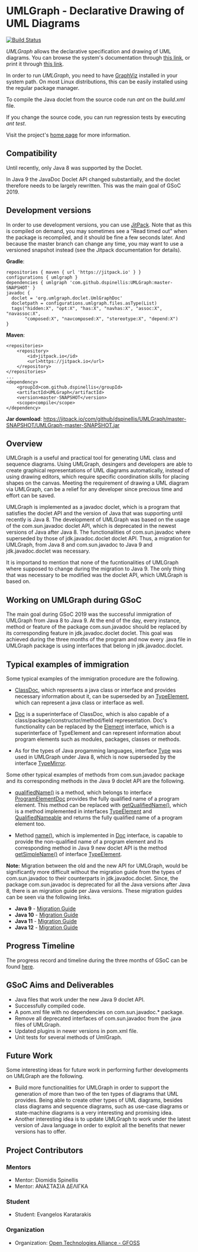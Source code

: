 # UMLGraph - Declarative Drawing of UML Diagrams

[![Build Status](https://travis-ci.org/dspinellis/UMLGraph.svg?branch=master)](https://travis-ci.org/dspinellis/UMLGraph)

*UMLGraph* allows the declarative specification and drawing of UML diagrams.
You can browse the system's documentation
through [this link](http://www.spinellis.gr/umlgraph/doc/index.html),
or print it through [this link](http://www.spinellis.gr/umlgraph/doc/indexw.html).

In order to run *UMLGraph*, you need to have [GraphViz](https://www.graphviz.org/)
installed in your system path. On most Linux distributions, this can be easily
installed using the regular package manager.

To compile the Java doclet from the source code run *ant* on the
*build.xml* file.

If you change the source code, you can run regression tests by
executing *ant test*.

Visit the project's [home page](http://www.spinellis.gr/umlgraph) for more information.

## Compatibility

Until recently, only Java 8 was supported by the Doclet.

In Java 9 the JavaDoc Doclet API changed substantially, and the doclet therefore
needs to be largely rewritten. This was the main goal of GSoC 2019.

## Development versions

In order to use development versions, you can use [JitPack](https://jitpack.io/#dspinellis/UMLGraph/master-SNAPSHOT).
Note that as this is compiled on demand, you may sometimes see a "Read timed out" when the package is recompiled,
and it should be fine a few seconds later. And because the master branch can change any time, you may want to use
a versioned snapshot instead (see the Jitpack documentation for details).

**Gradle**:
```
repositories { maven { url 'https://jitpack.io' } }
configurations { umlgraph }
dependencies { umlgraph 'com.github.dspinellis:UMLGraph:master-SNAPSHOT' }
javadoc {
  doclet = 'org.umlgraph.doclet.UmlGraphDoc'
  docletpath = configurations.umlgraph.files.asType(List)
  tags("hidden:X", "opt:X", "has:X", "navhas:X", "assoc:X", "navassoc:X",
       "composed:X", "navcomposed:X", "stereotype:X", "depend:X")
}
```

**Maven**:
```
<repositories>
    <repository>
        <id>jitpack.io</id>
        <url>https://jitpack.io</url>
    </repository>
</repositories>
...
<dependency>
    <groupId>com.github.dspinellis</groupId>
    <artifactId>UMLGraph</artifactId>
    <version>master-SNAPSHOT</version>
    <scope>compile</scope>
</dependency>
```

**Jar download**: <https://jitpack.io/com/github/dspinellis/UMLGraph/master-SNAPSHOT/UMLGraph-master-SNAPSHOT.jar>

## Overview

UMLGraph is a useful and practical tool for generating UML class and sequence diagrams. Using UMLGraph, desingers and developers are able to create graphical representations of UML diagrams automatically, instead of using drawing editors, which require specific coordination skills for placing shapes on the canvas. Meeting the requirement of drawing a UML diagram via UMLGraph, can be a relief for any developer since precious time and effort can be saved.

UMLGraph is implemented as a javadoc doclet, which is a program that satisfies the doclet API and the version of Java that was supporting until recently is Java 8. The development of UMLGraph was based on the usage of the com.sun.javadoc doclet API, which is deprecated in the newest versions of Java after Java 8. The functionalities of com.sun.javadoc where superseded by those of jdk.javadoc.doclet doclet API. Thus, a migration for UMLGraph, from Java 8 and com.sun.javadoc to Java 9 and jdk.javadoc.doclet was necessary.

It is importand to mention that none of the fucntionalities of UMLGraph where supposed to change during the migration to Java 9. The only thing that was necessary to be modified was the doclet API, which UMLGraph is based on.

## Working on UMLGraph during GSoC

The main goal during GSoC 2019 was the successful immigration of UMLGraph from Java 8 to Java 9. At the end of the day, every instance, method or feature of the package com.sun.javadoc should be replaced by its corresponding feature in jdk.javadoc.doclet doclet. This goal was achieved during the three months of the program and now every .java file in UMLGraph package is using interfaces that belong in jdk.javadoc.doclet.

## Typical examples of immigration

Some typical examples of the immigration procedure are the following.

- [ClassDoc](https://docs.oracle.com/javase/7/docs/jdk/api/javadoc/doclet/com/sun/javadoc/ClassDoc.html), which represents a java class or interface and provides necessary information about it, can be superseded by an [TypeElement](https://docs.oracle.com/javase/9/docs/api/javax/lang/model/element/TypeElement.html), which can represent a java class or interface as well.

- [Doc](https://docs.oracle.com/javase/7/docs/jdk/api/javadoc/doclet/com/sun/javadoc/Doc.html) is a superinterface of ClassDoc, which is also capable of a class/package/constructor/method/field representation. Doc's functionality can be replaced by the [Element](https://docs.oracle.com/javase/9/docs/api/javax/lang/model/element/Element.html) interface, which is a superinterface of TypeElement and can represent information about program elements such as modules, packages, classes or methods.

- As for the types of Java progamming languages, interface [Type](https://docs.oracle.com/javase/7/docs/jdk/api/javadoc/doclet/com/sun/javadoc/Type.html) was used in UMLGraph under Java 8, which is now superseded by the interface [TypeMirror](https://docs.oracle.com/javase/9/docs/api/javax/lang/model/type/TypeMirror.html).

Some other typical examples of methods from com.sun.javadoc package and its corresponding methods in the Java 9 doclet API are the following.

- [qualifiedName()](https://docs.oracle.com/javase/7/docs/jdk/api/javadoc/doclet/com/sun/javadoc/ProgramElementDoc.html#qualifiedName()) is a method, which belongs to interface [ProgramElementDoc](https://docs.oracle.com/javase/7/docs/jdk/api/javadoc/doclet/com/sun/javadoc/ProgramElementDoc.html) provides the fully qualified name of a program element. This method can be replaced with [getQualifiedName()](https://docs.oracle.com/javase/9/docs/api/javax/lang/model/element/TypeElement.html#getQualifiedName--), which is a method implemented in interfaces [TypeElement](https://docs.oracle.com/javase/9/docs/api/javax/lang/model/element/TypeElement.html) and [QualifiedNameable](https://docs.oracle.com/javase/9/docs/api/javax/lang/model/element/QualifiedNameable.html) and returns the fully qualified name of a program element too.

- Method [name()](https://docs.oracle.com/javase/7/docs/jdk/api/javadoc/doclet/com/sun/javadoc/Doc.html#name()), which is implemented in [Doc](https://docs.oracle.com/javase/7/docs/jdk/api/javadoc/doclet/com/sun/javadoc/Doc.html) interface, is capable to provide the non-qualified name of a program element and its corresponding method in Java 9 new doclet API is the method [getSimpleName()](https://docs.oracle.com/javase/9/docs/api/javax/lang/model/element/TypeElement.html#getSimpleName--) of interface [TypeElement](https://docs.oracle.com/javase/9/docs/api/javax/lang/model/element/TypeElement.html).

**Note:** Migration between the old and the new API for UMLGraph, would be significantly more difficult without the migration guide from the types of com.sun.javadoc to their counterparts in jdk.javadoc.doclet. Since, the package com.sun.javadoc is deprecated for all the Java versions after Java 8, there is an migration guide per Java versions. These migration guides can be seen via the following links.

- **Java 9** - [Migration Guide](https://docs.oracle.com/javase/9/docs/api/jdk/javadoc/doclet/package-summary.html#migration)
- **Java 10** - [Migration Guide](https://docs.oracle.com/javase/10/docs/api/jdk/javadoc/doclet/package-summary.html#migration)
- **Java 11** - [Migration Guide](https://docs.oracle.com/en/java/javase/11/docs/api/jdk.javadoc/jdk/javadoc/doclet/package-summary.html#migration)
- **Java 12** - [Migration Guide](https://docs.oracle.com/en/java/javase/12/docs/api/jdk.javadoc/jdk/javadoc/doclet/package-summary.html#migration)

## Progress Timeline

The progress record and timeline during the three months of GSoC can be found [here](https://docs.google.com/document/d/1CSvxWNHiOf-SVkmU0ybrOdYjTuWQ2MmBiJ7_elA70zw/edit).

## GSoC Aims and Deliverables

- Java files that work under the new Java 9 doclet API.
- Successfully compiled code.
- A pom.xml file with no dependencies on com.sun.javadoc.* package.
- Remove all deprecated interfaces of com.sun.javadoc from the .java files of UMLGraph.
- Updated plugins in newer versions in pom.xml file.
- Unit tests for several methods of UmlGraph.

## Future Work

Some interesting ideas for future work in performing further developments on UMLGraph are the following.
- Build more functionalities for UMLGraph in order to support the generation of more than two of the ten types of diagrams that UML provides. Being able to create other types of UML diagrams, besides class diagrams and sequence diagrams, such as use-case diagrams or state-machine diagrams is a very interesting and promising idea.
- Another interesting idea is to update UMLGraph to work under the latest version of Java language in order to exploit all the benefits that newer versions has to offer.


## Project Contributors
### Mentors
- Mentor: Diomidis Spinellis
- Mentor: ΑΝΑΣΤΑΣΙΑ ΔΕΛΙΓΚΑ

### Student
- Student: Evangelos Karatarakis

### Organization
- Organization: [Open Technologies Alliance - GFOSS](https://summerofcode.withgoogle.com/organizations/5330393987809280/)
